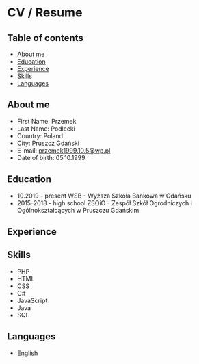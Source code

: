 # CV / Resume

## Table of contents
* [About me](#about-me)
* [Education](#education)
* [Experience](#experience)
* [Skills](#skills)
* [Languages](#languages)

## About me

* First Name: Przemek
* Last Name: Podlecki
* Country: Poland
* City: Pruszcz Gdański
* E-mail: przemek1999.10.5@wp.pl
* Date of birth: 05.10.1999

## Education

* 10.2019 - present WSB - Wyższa Szkoła Bankowa w Gdańsku
* 2015-2018 - high school ZSOiO - Zespół Szkół Ogrodniczych i Ogólnokształcących w Pruszczu Gdańskim

## Experience

## Skills

* PHP
* HTML
* CSS
* C#
* JavaScript
* Java
* SQL

## Languages

* English
